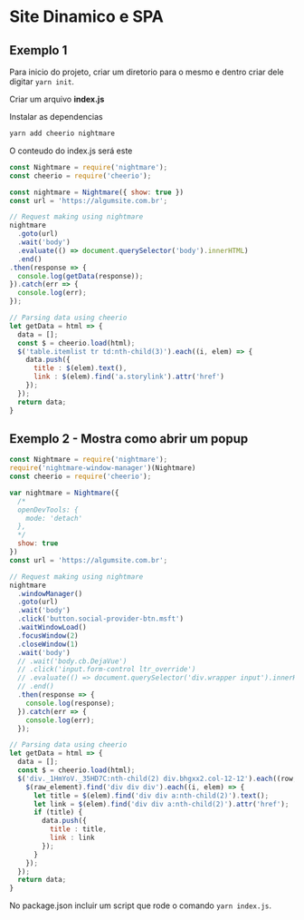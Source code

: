 # Site Dinamico e SPA

## Exemplo 1
Para inicio do projeto, criar um diretorio para o mesmo e dentro criar dele digitar ```yarn init```.

Criar um arquivo **index.js**

Instalar as dependencias
```js
yarn add cheerio nightmare
```

O conteudo do index.js será este
```js
const Nightmare = require('nightmare');
const cheerio = require('cheerio');

const nightmare = Nightmare({ show: true })
const url = 'https://algumsite.com.br';

// Request making using nightmare
nightmare
  .goto(url)
  .wait('body')
  .evaluate(() => document.querySelector('body').innerHTML)
  .end()
.then(response => {
  console.log(getData(response));
}).catch(err => {
  console.log(err);
});

// Parsing data using cheerio
let getData = html => {
  data = [];
  const $ = cheerio.load(html);
  $('table.itemlist tr td:nth-child(3)').each((i, elem) => {
    data.push({
      title : $(elem).text(),
      link : $(elem).find('a.storylink').attr('href')
    });
  });
  return data;
}
```

## Exemplo 2 - Mostra como abrir um popup

```js
const Nightmare = require('nightmare');
require('nightmare-window-manager')(Nightmare)
const cheerio = require('cheerio');

var nightmare = Nightmare({ 
  /*
  openDevTools: {
    mode: 'detach'
  },
  */
  show: true
})
const url = 'https://algumsite.com.br';

// Request making using nightmare
nightmare
  .windowManager()
  .goto(url)
  .wait('body')
  .click('button.social-provider-btn.msft')
  .waitWindowLoad()
  .focusWindow(2)
  .closeWindow(1)
  .wait('body')
  // .wait('body.cb.DejaVue')
  // .click('input.form-control ltr_override')    
  // .evaluate(() => document.querySelector('div.wrapper input').innerHTML)
  // .end()
  .then(response => {
    console.log(response);
  }).catch(err => {
    console.log(err);
  });

// Parsing data using cheerio
let getData = html => {
  data = [];
  const $ = cheerio.load(html);
  $('div._1HmYoV._35HD7C:nth-child(2) div.bhgxx2.col-12-12').each((row, raw_element) => {
    $(raw_element).find('div div div').each((i, elem) => {
      let title = $(elem).find('div div a:nth-child(2)').text();
      let link = $(elem).find('div div a:nth-child(2)').attr('href');
      if (title) {
        data.push({
          title : title,
          link : link
        });
      }
    });
  });
  return data;
}
```

No package.json incluir um script que rode o comando ```yarn index.js```.